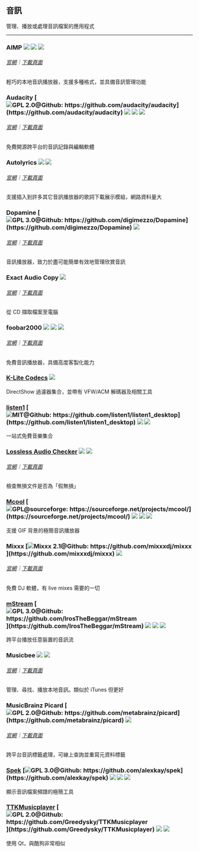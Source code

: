 ## 音訊

管理、播放或處理音訊檔案的應用程式

---

### AIMP ![](../assets/earth-globe.png) ![](../assets/usb.png) ![](../assets/multi_platform.png)

###### [官網](https://www.aimp.ru/index.php)｜[下載頁面](https://www.aimp.ru/index.php?do=download)

輕巧的本地音訊播放器，支援多種格式，並具備音訊管理功能

### Audacity [![](../assets/open-source-icon.png "GPL 2.0@Github: https://github.com/audacity/audacity")](https://github.com/audacity/audacity) ![](../assets/earth-globe.png) ![](../assets/usb.png) ![](../assets/multi_platform.png)

###### [官網](http://www.audacityteam.org/)｜[下載頁面](http://www.audacityteam.org/download/windows/)

免費開源跨平台的音訊記錄與編輯軟體

### Autolyrics ![](../assets/china.png) ![](../assets/united-states.png)

###### [官網](http://www.autolyric.com/zh-hans)｜[下載頁面](http://www.autolyric.com/zh-hans/download)

支援插入到許多其它音訊播放器的歌詞下載展示模組，網路資料量大

### Dopamine [![](../assets/open-source-icon.png "GPL 3.0@Github: https://github.com/digimezzo/Dopamine")](https://github.com/digimezzo/Dopamine) ![](../assets/earth-globe.png)

###### [官網](http://www.digimezzo.com/software/dopamine/)｜[下載頁面](http://www.digimezzo.com/content/software/dopamine/)

音訊播放器，致力於盡可能簡單有效地管理欣賞音訊

### Exact Audio Copy ![](../assets/earth-globe.png)

###### [官網](http://exactaudiocopy.de/)｜[下載頁面](http://www.exactaudiocopy.de/en/index.php/resources/download/)

從 CD 擷取檔案至電腦

### foobar2000 ![](../assets/united-states.png) ![](../assets/usb.png) ![](../assets/multi_platform.png)

###### [官網](http://www.foobar2000.org/)｜[下載頁面](http://www.foobar2000.org/download)

免費音訊播放器，具備高度客製化能力

### [K-Lite Codecs](http://www.codecguide.com/download_kl.htm) ![](../assets/united-states.png)

DirectShow 過濾器集合，並帶有 VFW/ACM 解碼器及相關工具

### [listen1](https://listen1.github.io/listen1) [![](../assets/open-source-icon.png "MIT@Github: https://github.com/listen1/listen1_desktop")](https://github.com/listen1/listen1_desktop) ![](../assets/china.png) ![](../assets/united-states.png)

一站式免費音樂集合

### [Lossless Audio Checker](http://losslessaudiochecker.com/) ![](../assets/usb.png) ![](../assets/multi_platform.png) [](../assets/united-states.png)

###### [官網](http://losslessaudiochecker.com/)｜[下載頁面](http://losslessaudiochecker.com/#downloads)

檢查無損文件是否為「假無損」

### [Mcool](http://mcool.appinn.me/) [![](../assets/open-source-icon.png "GPL@sourceforge: https://sourceforge.net/projects/mcool/")](https://sourceforge.net/projects/mcool/) ![](../assets/china.png) ![](../assets/usb.png) ![](../assets/multi_platform.png)

支援 GIF 背景的極簡音訊播放器

### Mixxx [![](../assets/open-source-icon.png "Mixxx 2.1@Github: https://github.com/mixxxdj/mixxx")](https://github.com/mixxxdj/mixxx) ![](../assets/earth-globe.png)

###### [官網](https://mixxx.org/)｜[下載頁面](http://mixxx.org/download/)

免費 DJ 軟體，有 live mixes 需要的一切

### [mStream](http://mstream.io/) [![](../assets/open-source-icon.png "GPL 3.0@Github:  https://github.com/IrosTheBeggar/mStream")](https://github.com/IrosTheBeggar/mStream) ![](../assets/earth-globe.png) ![](../assets/usb.png) ![](../assets/multi_platform.png)

跨平台播放任意裝置的音訊流

### Musicbee ![](../assets/earth-globe.png) ![](../assets/usb.png)

###### [官網](http://getmusicbee.com/)｜[下載頁面](http://getmusicbee.com/downloads/)

管理、尋找、播放本地音訊。類似於 iTunes 但更好

### MusicBrainz Picard [![](../assets/open-source-icon.png "GPL 2.0@Github: https://github.com/metabrainz/picard")](https://github.com/metabrainz/picard) ![](../assets/earth-globe.png)

###### [官網](https://picard.musicbrainz.org/)｜[下載頁面](https://picard.musicbrainz.org/downloads/)

跨平台音訊標籤處理，可線上查詢並重寫元資料標籤

### [Spek](http://spek.cc/) [![](../assets/open-source-icon.png "GPL 3.0@Github: https://github.com/alexkay/spek")](https://github.com/alexkay/spek) ![](../assets/earth-globe.png) ![](../assets/usb.png) ![](../assets/multi_platform.png)

顯示音訊檔案頻譜的極簡工具

### [TTKMusicplayer](https://github.com/Greedysky/TTKMusicplayer) [![](../assets/open-source-icon.png "GPL 2.0@Github: https://github.com/Greedysky/TTKMusicplayer")](https://github.com/Greedysky/TTKMusicplayer) ![](../assets/china.png) ![](../assets/united-states.png)

使用 Qt，與酷狗非常相似
